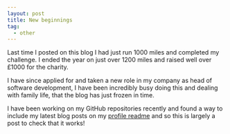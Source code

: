 ```yaml
---
layout: post
title: New beginnings
tag:
  - other
---
```


Last time I posted on this blog I had just run 1000 miles and completed my challenge. I ended the year on just over 1200 miles and raised well over £1000 for the charity.

I have since applied for and taken a new role in my company as head of software development, I have been incredibly busy doing this and dealing with family life, that the blog has just frozen in time.

I have been working on my GitHub repositories recently and found a way to include my latest blog posts on my [profile readme](https://github.com/MatBenfield) and so this is largely a post to check that it works!

